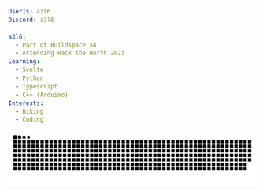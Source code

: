 ```yaml
UserIs: a3l6
Discord: a3l6

a3l6:
  - Part of Buildspace s4
  - Attending Hack the North 2023
Learning:
  - Svelte
  - Python
  - Typescript
  - C++ (Arduino)
Interests:
  - Biking
  - Coding
```


<picture>
  <source media="(prefers-color-scheme: dark)" srcset="https://raw.githubusercontent.com/platane/platane/output/github-contribution-grid-snake-dark.svg">
  <source media="(prefers-color-scheme: light)" srcset="https://raw.githubusercontent.com/platane/platane/output/github-contribution-grid-snake.svg">
  <img alt="github contribution grid snake animation" src="https://raw.githubusercontent.com/platane/platane/output/github-contribution-grid-snake.svg">
</picture>
